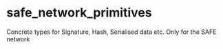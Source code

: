 # safe_network_primitives
Concrete types for Signature, Hash, Serialised data etc. Only for the SAFE network

